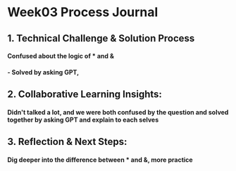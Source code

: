 # Week03 Process Journal
## 1. Technical Challenge & Solution Process
#### Confused about the logic of * and &
####    - Solved by asking GPT, 

## 2. Collaborative Learning Insights:
#### Didn't talked a lot, and we were both confused by the question and solved together by asking GPT and explain to each selves

## 3. Reflection & Next Steps:
#### Dig deeper into the difference between * and &, more practice

